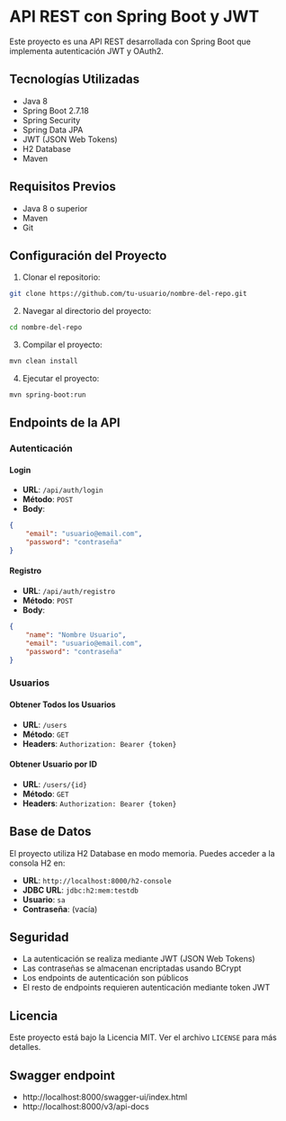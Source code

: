 # API REST con Spring Boot y JWT

Este proyecto es una API REST desarrollada con Spring Boot que implementa autenticación JWT y OAuth2.

## Tecnologías Utilizadas

- Java 8
- Spring Boot 2.7.18
- Spring Security
- Spring Data JPA
- JWT (JSON Web Tokens)
- H2 Database
- Maven

## Requisitos Previos

- Java 8 o superior
- Maven
- Git

## Configuración del Proyecto

1. Clonar el repositorio:
```bash
git clone https://github.com/tu-usuario/nombre-del-repo.git
```

2. Navegar al directorio del proyecto:
```bash
cd nombre-del-repo
```

3. Compilar el proyecto:
```bash
mvn clean install
```

4. Ejecutar el proyecto:
```bash
mvn spring-boot:run
```

## Endpoints de la API

### Autenticación

#### Login
- **URL**: `/api/auth/login`
- **Método**: `POST`
- **Body**:
```json
{
    "email": "usuario@email.com",
    "password": "contraseña"
}
```

#### Registro
- **URL**: `/api/auth/registro`
- **Método**: `POST`
- **Body**:
```json
{
    "name": "Nombre Usuario",
    "email": "usuario@email.com",
    "password": "contraseña"
}
```

### Usuarios

#### Obtener Todos los Usuarios
- **URL**: `/users`
- **Método**: `GET`
- **Headers**: `Authorization: Bearer {token}`

#### Obtener Usuario por ID
- **URL**: `/users/{id}`
- **Método**: `GET`
- **Headers**: `Authorization: Bearer {token}`

## Base de Datos

El proyecto utiliza H2 Database en modo memoria. Puedes acceder a la consola H2 en:
- **URL**: `http://localhost:8000/h2-console`
- **JDBC URL**: `jdbc:h2:mem:testdb`
- **Usuario**: `sa`
- **Contraseña**: (vacía)

## Seguridad

- La autenticación se realiza mediante JWT (JSON Web Tokens)
- Las contraseñas se almacenan encriptadas usando BCrypt
- Los endpoints de autenticación son públicos
- El resto de endpoints requieren autenticación mediante token JWT

## Licencia

Este proyecto está bajo la Licencia MIT. Ver el archivo `LICENSE` para más detalles. 

## Swagger endpoint

- http://localhost:8000/swagger-ui/index.html
- http://localhost:8000/v3/api-docs
